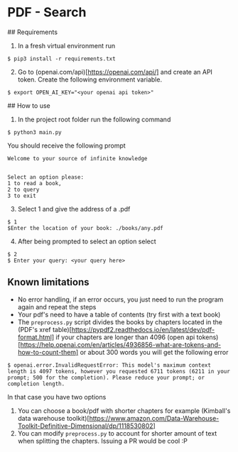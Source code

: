 # PDF - Search

## Requirements

1. In a fresh virtual environment run

```
$ pip3 install -r requirements.txt

```

2. Go to (openai.com/api)[https://openai.com/api/] and create an API token. Create the following environment variable. 

```
$ export OPEN_AI_KEY="<your openai api token>"
```

## How to use

1. In the project root folder run the following command

```
$ python3 main.py
```
You should receive the following prompt

```
Welcome to your source of infinite knowledge


Select an option please:
1 to read a book,
2 to query
3 to exit
```
3. Select 1 and give the address of a .pdf

```
$ 1
$Enter the location of your book: ./books/any.pdf
```

4. After being prompted to select an option select

```
$ 2
$ Enter your query: <your query here>
```

## Known limitations

- No error handling, if an error occurs, you just need to run the program again and repeat the steps
- Your pdf's need to have a table of contents (try first with a text book)
- The `preprocess.py` script divides the books by chapters located in the (PDF's xref table)[https://pypdf2.readthedocs.io/en/latest/dev/pdf-format.html] if your chapters are longer than 4096 (open api tokens)[https://help.openai.com/en/articles/4936856-what-are-tokens-and-how-to-count-them] or about 300 words you will get the following error

```
$ openai.error.InvalidRequestError: This model's maximum context length is 4097 tokens, however you requested 6711 tokens (6211 in your prompt; 500 for the completion). Please reduce your prompt; or completion length.

```

In that case you have two options
1. You can choose a book/pdf with shorter chapters for example (Kimball's data warehouse toolkit)[https://www.amazon.com/Data-Warehouse-Toolkit-Definitive-Dimensional/dp/1118530802]
2. You can modify `preprocess.py` to account for shorter amount of text when splitting the chapters. Issuing a PR would be cool :P



